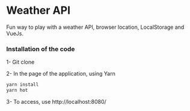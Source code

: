 # Weather API

Fun way to play with a weather API, browser location, LocalStorage and VueJs.


### Installation of the code

1- Git clone

2- In the page of the application, using Yarn

```sh
yarn install
yarn hot
```
3- To access, use http://localhost:8080/

